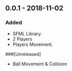 ## 0.0.1 - 2018-11-02
### Added
- SFML Library.
- 2 Players
- Players Movement.

###[Unreleased]
- Ball Movement & Collision
